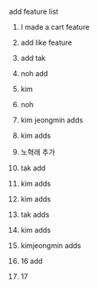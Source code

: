 add feature list

1. I made a cart feature
2. add like feature

3. add tak
4. noh add
5. kim
6. noh
7. kim jeongmin adds
8. kim adds
9. 노혁래 추가
10. tak add
11. kim adds
12. kim adds
13. tak adds
14. kim adds
15. kimjeongmin adds
16. 16 add
17. 17
